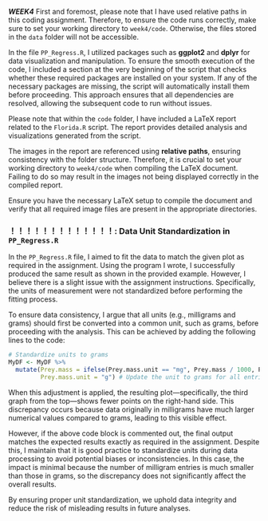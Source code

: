 ***WEEK4***
First and foremost, please note that I have used relative paths in this coding assignment. Therefore, to ensure the code runs correctly, make sure to set your working directory to `week4/code`. Otherwise, the files stored in the `data` folder will not be accessible.


In the file `PP_Regress.R`, I utilized packages such as **ggplot2** and **dplyr** for data visualization and manipulation. To ensure the smooth execution of the code, I included a section at the very beginning of the script that checks whether these required packages are installed on your system. If any of the necessary packages are missing, the script will automatically install them before proceeding. This approach ensures that all dependencies are resolved, allowing the subsequent code to run without issues. 

Please note that within the `code` folder, I have included a LaTeX report related to the `Florida.R` script. The report provides detailed analysis and visualizations generated from the script. 

The images in the report are referenced using **relative paths**, ensuring consistency with the folder structure. Therefore, it is crucial to set your working directory to `week4/code` when compiling the LaTeX document. Failing to do so may result in the images not being displayed correctly in the compiled report.

Ensure you have the necessary LaTeX setup to compile the document and verify that all required image files are present in the appropriate directories.

### ！！！！！！！！！！！！！: Data Unit Standardization in `PP_Regress.R`

In the `PP_Regress.R` file, I aimed to fit the data to match the given plot as required in the assignment. Using the program I wrote, I successfully produced the same result as shown in the provided example. However, I believe there is a slight issue with the assignment instructions. Specifically, the units of measurement were not standardized before performing the fitting process. 

To ensure data consistency, I argue that all units (e.g., milligrams and grams) should first be converted into a common unit, such as grams, before proceeding with the analysis. This can be achieved by adding the following lines to the code:

```R
# Standardize units to grams
MyDF <- MyDF %>%
  mutate(Prey.mass = ifelse(Prey.mass.unit == "mg", Prey.mass / 1000, Prey.mass),
         Prey.mass.unit = "g") # Update the unit to grams for all entries
```

When this adjustment is applied, the resulting plot—specifically, the third graph from the top—shows fewer points on the right-hand side. This discrepancy occurs because data originally in milligrams have much larger numerical values compared to grams, leading to this visible effect. 

However, if the above code block is commented out, the final output matches the expected results exactly as required in the assignment. Despite this, I maintain that it is good practice to standardize units during data processing to avoid potential biases or inconsistencies. In this case, the impact is minimal because the number of milligram entries is much smaller than those in grams, so the discrepancy does not significantly affect the overall results.

By ensuring proper unit standardization, we uphold data integrity and reduce the risk of misleading results in future analyses.